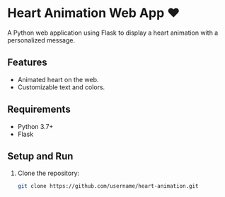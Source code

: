 # Heart Animation Web App ❤️

A Python web application using Flask to display a heart animation with a personalized message.

## Features
- Animated heart on the web.
- Customizable text and colors.

## Requirements
- Python 3.7+
- Flask

## Setup and Run
1. Clone the repository:
   ```bash
   git clone https://github.com/username/heart-animation.git

